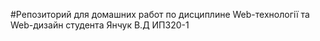 #Репозиторий для домашних работ по дисциплине 
        Web-технології та Web-дизайн студента Янчук В.Д ИПЗ20-1
        
